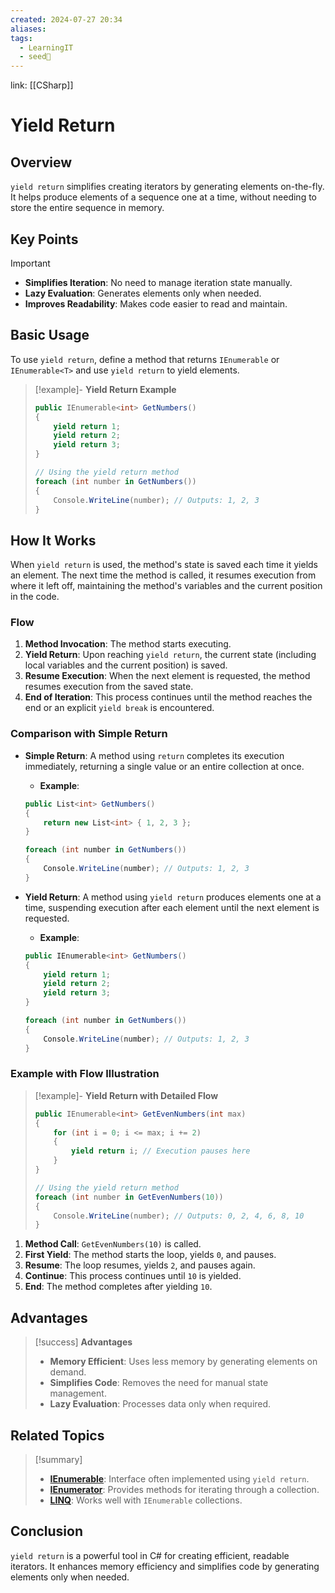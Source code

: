 ```yaml
---
created: 2024-07-27 20:34
aliases: 
tags:
  - LearningIT
  - seed🌱
---
```


link: [[CSharp]]

# Yield Return

## Overview

`yield return` simplifies creating iterators by generating elements on-the-fly. It helps produce elements of a sequence one at a time, without needing to store the entire sequence in memory.

## Key Points

> [!important]
> 
> - **Simplifies Iteration**: No need to manage iteration state manually.
> - **Lazy Evaluation**: Generates elements only when needed.
> - **Improves Readability**: Makes code easier to read and maintain.

## Basic Usage

To use `yield return`, define a method that returns `IEnumerable` or `IEnumerable<T>` and use `yield return` to yield elements.

> [!example]- **Yield Return Example**
> 
> ```csharp
> public IEnumerable<int> GetNumbers()
> {
>     yield return 1;
>     yield return 2;
>     yield return 3;
> }
> 
> // Using the yield return method
> foreach (int number in GetNumbers())
> {
>     Console.WriteLine(number); // Outputs: 1, 2, 3
> }
> ```

## How It Works

When `yield return` is used, the method's state is saved each time it yields an element. The next time the method is called, it resumes execution from where it left off, maintaining the method's variables and the current position in the code.

### Flow

1. **Method Invocation**: The method starts executing.
2. **Yield Return**: Upon reaching `yield return`, the current state (including local variables and the current position) is saved.
3. **Resume Execution**: When the next element is requested, the method resumes execution from the saved state.
4. **End of Iteration**: This process continues until the method reaches the end or an explicit `yield break` is encountered.

### Comparison with Simple Return

- **Simple Return**: A method using `return` completes its execution immediately, returning a single value or an entire collection at once.
    - **Example**: 
    ```csharp
    public List<int> GetNumbers()
    {
        return new List<int> { 1, 2, 3 };
    }

    foreach (int number in GetNumbers())
    {
        Console.WriteLine(number); // Outputs: 1, 2, 3
    }
    ```

- **Yield Return**: A method using `yield return` produces elements one at a time, suspending execution after each element until the next element is requested.
    - **Example**: 
    ```csharp
    public IEnumerable<int> GetNumbers()
    {
        yield return 1;
        yield return 2;
        yield return 3;
    }

    foreach (int number in GetNumbers())
    {
        Console.WriteLine(number); // Outputs: 1, 2, 3
    }
    ```

### Example with Flow Illustration

> [!example]- **Yield Return with Detailed Flow**
> 
> ```csharp
> public IEnumerable<int> GetEvenNumbers(int max)
> {
>     for (int i = 0; i <= max; i += 2)
>     {
>         yield return i; // Execution pauses here
>     }
> }
> 
> // Using the yield return method
> foreach (int number in GetEvenNumbers(10))
> {
>     Console.WriteLine(number); // Outputs: 0, 2, 4, 6, 8, 10
> }
> ```

1. **Method Call**: `GetEvenNumbers(10)` is called.
2. **First Yield**: The method starts the loop, yields `0`, and pauses.
3. **Resume**: The loop resumes, yields `2`, and pauses again.
4. **Continue**: This process continues until `10` is yielded.
5. **End**: The method completes after yielding `10`.

## Advantages

> [!success] **Advantages**
> 
> - **Memory Efficient**: Uses less memory by generating elements on demand.
> - **Simplifies Code**: Removes the need for manual state management.
> - **Lazy Evaluation**: Processes data only when required.

## Related Topics

> [!summary]
> 
> - **[IEnumerable](IEnumerable)**: Interface often implemented using `yield return`.
> - **[IEnumerator](IEnumerator)**: Provides methods for iterating through a collection.
> - **[LINQ](LINQ)**: Works well with `IEnumerable` collections.

## Conclusion

`yield return` is a powerful tool in C# for creating efficient, readable iterators. It enhances memory efficiency and simplifies code by generating elements only when needed.
